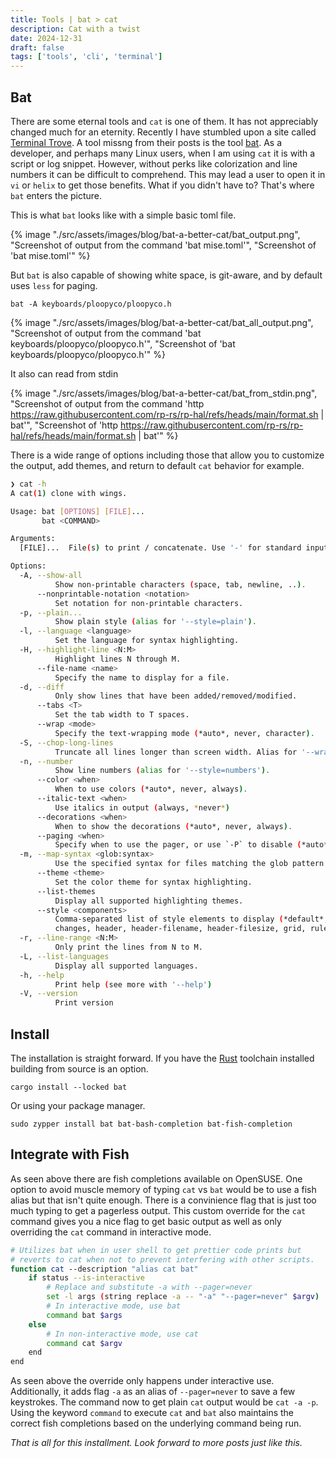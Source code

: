 ```yaml
---
title: Tools | bat > cat
description: Cat with a twist
date: 2024-12-31
draft: false
tags: ['tools', 'cli', 'terminal']
---
```


## Bat

There are some eternal tools and `cat` is one of them. It has not appreciably changed much for an eternity. Recently I have stumbled upon a site called [Terminal Trove](https://terminaltrove.com/). A tool missng from their posts is the tool [bat](https://github.com/sharkdp/bat). As a developer, and perhaps many Linux users, when I am using `cat` it is with a script or log snippet. However, without perks like colorization and line numbers it can be difficult to comprehend. This may lead a user to open it in `vi` or `helix` to get those benefits. What if you didn't have to? That's where `bat` enters the picture.

This is what `bat` looks like with a simple basic toml file.

{% image "./src/assets/images/blog/bat-a-better-cat/bat_output.png", "Screenshot of output from the command 'bat mise.toml'", "Screenshot of 'bat mise.toml'" %}

But `bat` is also capable of showing white space, is git-aware, and by default uses `less` for paging.

`bat -A keyboards/ploopyco/ploopyco.h`

{% image "./src/assets/images/blog/bat-a-better-cat/bat_all_output.png", "Screenshot of output from the command 'bat keyboards/ploopyco/ploopyco.h'", "Screenshot of 'bat keyboards/ploopyco/ploopyco.h'" %}

It also can read from stdin

{% image "./src/assets/images/blog/bat-a-better-cat/bat_from_stdin.png", "Screenshot of output from the command 'http https://raw.githubusercontent.com/rp-rs/rp-hal/refs/heads/main/format.sh | bat'", "Screenshot of 'http https://raw.githubusercontent.com/rp-rs/rp-hal/refs/heads/main/format.sh | bat'" %}

There is a wide range of options including those that allow you to customize the output, add themes, and return to default `cat` behavior for example.

```bash
❯ cat -h
A cat(1) clone with wings.

Usage: bat [OPTIONS] [FILE]...
       bat <COMMAND>

Arguments:
  [FILE]...  File(s) to print / concatenate. Use '-' for standard input.

Options:
  -A, --show-all
          Show non-printable characters (space, tab, newline, ..).
      --nonprintable-notation <notation>
          Set notation for non-printable characters.
  -p, --plain...
          Show plain style (alias for '--style=plain').
  -l, --language <language>
          Set the language for syntax highlighting.
  -H, --highlight-line <N:M>
          Highlight lines N through M.
      --file-name <name>
          Specify the name to display for a file.
  -d, --diff
          Only show lines that have been added/removed/modified.
      --tabs <T>
          Set the tab width to T spaces.
      --wrap <mode>
          Specify the text-wrapping mode (*auto*, never, character).
  -S, --chop-long-lines
          Truncate all lines longer than screen width. Alias for '--wrap=never'.
  -n, --number
          Show line numbers (alias for '--style=numbers').
      --color <when>
          When to use colors (*auto*, never, always).
      --italic-text <when>
          Use italics in output (always, *never*)
      --decorations <when>
          When to show the decorations (*auto*, never, always).
      --paging <when>
          Specify when to use the pager, or use `-P` to disable (*auto*, never, always).
  -m, --map-syntax <glob:syntax>
          Use the specified syntax for files matching the glob pattern ('*.cpp:C++').
      --theme <theme>
          Set the color theme for syntax highlighting.
      --list-themes
          Display all supported highlighting themes.
      --style <components>
          Comma-separated list of style elements to display (*default*, auto, full, plain,
          changes, header, header-filename, header-filesize, grid, rule, numbers, snip).
  -r, --line-range <N:M>
          Only print the lines from N to M.
  -L, --list-languages
          Display all supported languages.
  -h, --help
          Print help (see more with '--help')
  -V, --version
          Print version
```


## Install

The installation is straight forward. If you have the [Rust](https://www.rust-lang.org/) toolchain installed building from source is an option.

`cargo install --locked bat`

Or using your package manager.

`sudo zypper install bat bat-bash-completion bat-fish-completion`

## Integrate with Fish

As seen above there are fish completions available on OpenSUSE. One option to avoid muscle memory of typing `cat` vs `bat` would be to use a fish alias but that isn't quite enough. There is a convinience flag that is just too much typing to get a pagerless output. This custom override for the `cat` command gives you a nice flag to get basic output as well as only overriding the `cat` command in interactive mode.

```sh
# Utilizes bat when in user shell to get prettier code prints but
# reverts to cat when not to prevent interfering with other scripts.
function cat --description "alias cat bat"
    if status --is-interactive
        # Replace and substitute -a with --pager=never
        set -l args (string replace -a -- "-a" "--pager=never" $argv)
        # In interactive mode, use bat
        command bat $args
    else
        # In non-interactive mode, use cat
        command cat $argv
    end
end

```

As seen above the override only happens under interactive use. Additionally, it adds flag `-a` as an alias of `--pager=never` to save a few keystrokes. The command now to get plain `cat` output would be `cat -a -p`. Using the keyword `command` to execute `cat` and `bat` also maintains the correct fish completions based on the underlying command being run.


_That is all for this installment. Look forward to more posts just like this._

